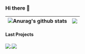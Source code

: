 ### Hi there 👋

| <div background="#000"><img align="center" src="https://github-readme-stats.vercel.app/api?username=vittoriobusatta&show_icons=true&include_all_commits=true&theme=dark&hide_border=true" alt="Anurag's github stats" /></div> | <div><img align="center" src="https://github-readme-stats.vercel.app/api/top-langs/?username=vittoriobusatta&layout=compact&theme=dark&hide_border=true" /></div> | 
| ------------- | ------------- |

#### Last Projects

<a href="https://github.com/vittoriobusatta/Portfolio-V1">
  <img align="center" src="https://github-readme-stats.vercel.app/api/pin/?username=vittoriobusatta&repo=Portfolio-V1&theme=dark" />
</a>
<a href="https://github.com/vittoriobusatta/Galleria-Challenge">
  <img align="center" src="https://github-readme-stats.vercel.app/api/pin/?username=vittoriobusatta&repo=Galleria-Challenge&theme=dark" />
</a>
